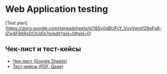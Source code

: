 # Web Application testing
[Test plan] (https://docs.google.com/spreadsheets/d/18Sy0gBUFcY_VxyVwmf29pFg8-IZw4F86RxDCtUiEk7g/edit?gid=0#gid=0)

## Чек-лист и тест-кейсы

- [Чек-лист (Google Sheets)](https://docs.google.com/spreadsheets/d/1LSmyHlZGCR0kUfBhj7vCvJeBw1h3GnfdUmKkL1uQgMs/edit?gid=1595243412#gid=1595243412)
- [Тест-кейсы (PDF, Qase)](https://github.com/nikhileeva/web/blob/main/Web%20App%20Testing.pdf)
